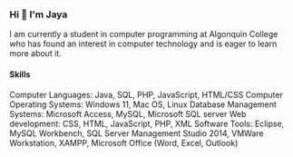 ### Hi 👋 I'm Jaya

<!--
**JayaLeein/JayaLeein** is a ✨ _special_ ✨ repository because its `README.md` (this file) appears on your GitHub profile.

Here are some ideas to get you started:

- 🔭 I’m currently working on ...
- 🌱 I’m currently learning ...
- 👯 I’m looking to collaborate on ...
- 🤔 I’m looking for help with ...
- 💬 Ask me about ...
- 📫 How to reach me: ...
- 😄 Pronouns: ...
- ⚡ Fun fact: ...
-->

I am currently a student in computer programming at Algonquin College who has found an interest in computer technology and is eager to learn more about it.

#### Skills
Computer Languages: Java, SQL, PHP, JavaScript, HTML/CSS
Computer Operating Systems: Windows 11, Mac OS, Linux
Database Management Systems: Microsoft Access, MySQL, Microsoft SQL server
Web development: CSS, HTML, JavaScript, PHP, XML
Software Tools: Eclipse, MySQL Workbench, SQL Server Management Studio 2014, VMWare Workstation, XAMPP, Microsoft Office (Word, Excel, Outlook)
